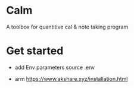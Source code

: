 

# Calm


A toolbox for quantitive cal  & note taking program


# Get started


- add Env parameters
source .env

- arm
https://www.akshare.xyz/installation.html
